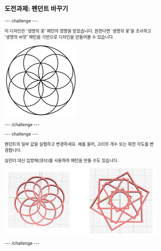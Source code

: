 ## 도전과제: 펜던트 바꾸기

--- challenge ---

이 디자인은 '생명의 꽃' 패턴의 영향을 받았습니다. 원한다면 '생명의 꽃'을 조사하고 '생명의 씨앗' 패턴을 기반으로 디자인을 만들어볼 수 있습니다.

![스크린샷](images/pendant-seed-of-life.png)

--- /challenge ---

--- challenge ---

펜던트의 일부 값을 실험하고 변경하세요. 예를 들어, 고리의 개수 또는 회전 각도를 변경합니다.

실린더 대신 입방체(큐브)를 사용하여 패턴을 만들 수도 있습니다.

![스크린샷](images/pendant-challenge.png)

--- /challenge ---

